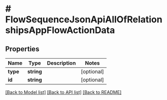 # # FlowSequenceJsonApiAllOfRelationshipsAppFlowActionData

## Properties

Name | Type | Description | Notes
------------ | ------------- | ------------- | -------------
**type** | **string** |  | [optional]
**id** | **string** |  | [optional]

[[Back to Model list]](../../README.md#models) [[Back to API list]](../../README.md#endpoints) [[Back to README]](../../README.md)

